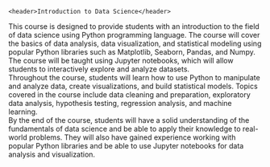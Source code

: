<html lang="en">
<head>
    <meta charset="UTF-8">
    <meta http-equiv="X-UA-Compatible" content="IE=edge">
    <meta name="viewport" content="width=device-width, initial-scale=1.0">
    
    <header>Introduction to Data Science</header>
</head>
<body>
    This course is designed to provide students with an introduction to the field of data science using Python programming language. 
    The course will cover the basics of data analysis, data visualization, and statistical modeling using popular Python libraries 
    such as Matplotlib, Seaborn, Pandas, and Numpy. The course will be taught using Jupyter notebooks, which will allow students to 
    interactively explore and analyze datasets.<br>
    Throughout the course, students will learn how to use Python to manipulate and analyze data, create visualizations, and build 
    statistical models. Topics covered in the course include data cleaning and preparation, exploratory data analysis, hypothesis testing, 
    regression analysis, and machine learning.<br>
    By the end of the course, students will have a solid understanding of the fundamentals of data science and be able to apply their 
    knowledge to real-world problems. They will also have gained experience working with popular Python libraries and be able to use 
    Jupyter notebooks for data analysis and visualization.<br>
</body>
</html>
